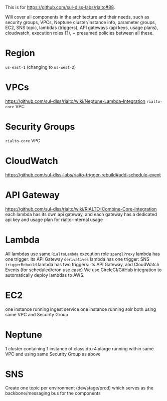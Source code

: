 This is for https://github.com/sul-dlss-labs/rialto#88.

Will cover all components in the architecture and their needs, such as security groups, VPCs, Neptune cluster/instance info, parameter groups, EC2, SNS topic, lambdas (triggers), API gateways (api keys, usage plans), cloudwatch, execution roles (?), + presumed policies between all these.

# Region

`us-east-1` (changing to `us-west-2`)

# VPCs 

https://github.com/sul-dlss/rialto/wiki/Neptune-Lambda-Integration
`rialto-core` VPC

# Security Groups

`rialto-core` VPC

# CloudWatch

https://github.com/sul-dlss-labs/rialto-trigger-rebuild#add-schedule-event

# API Gateway 

https://github.com/sul-dlss/rialto/wiki/RIALTO-Combine-Core-Integration
each lambda has its own api gateway, and each gateway has a dedicated api key and usage plan for rialto-internal usage

# Lambda

All lambdas use same `RialtoLambda` execution role
`sparqlProxy` lambda has one trigger: its API Gateway
`derivatives` lambda has one trigger: SNS
`triggerRebuild` lambda has two triggers: its API Gateway, and CloudWatch Events (for scheduled/cron use case)
We use CircleCI/GitHub integration to automatically deploy lambdas to AWS.

# EC2

one instance running ingest service
one instance running solr
both using same VPC and Security Group

# Neptune

1 cluster containing 1 instance of class db.r4.xlarge
running within same VPC and using same Security Group as above

# SNS 

Create one topic per environment (dev/stage/prod) which serves as the backbone/messaging bus for the components